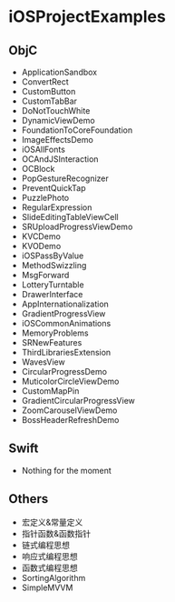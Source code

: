 # iOSProjectExamples

## ObjC

* ApplicationSandbox
* ConvertRect
* CustomButton
* CustomTabBar
* DoNotTouchWhite
* DynamicViewDemo
* FoundationToCoreFoundation
* ImageEffectsDemo
* iOSAllFonts
* OCAndJSInteraction
* OCBlock
* PopGestureRecognizer
* PreventQuickTap
* PuzzlePhoto
* RegularExpression
* SlideEditingTableViewCell
* SRUploadProgressViewDemo
* KVCDemo
* KVODemo
* iOSPassByValue
* MethodSwizzling
* MsgForward
* LotteryTurntable
* DrawerInterface
* AppInternationalization
* GradientProgressView
* iOSCommonAnimations
* MemoryProblems
* SRNewFeatures
* ThirdLibrariesExtension
* WavesView
* CircularProgressDemo
* MuticolorCircleViewDemo
* CustomMapPin
* GradientCircularProgressView
* ZoomCarouselViewDemo
* BossHeaderRefreshDemo

## Swift

* Nothing for the moment

## Others

* 宏定义&常量定义
* 指针函数&函数指针
* 链式编程思想
* 响应式编程思想
* 函数式编程思想
* SortingAlgorithm
* SimpleMVVM
